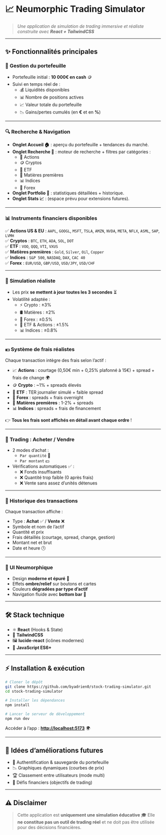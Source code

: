 
# 📈 **Neumorphic Trading Simulator**  

> _Une application de simulation de trading immersive et réaliste construite avec **React + TailwindCSS**_  

---

## ✨ **Fonctionnalités principales**  

### 💼 **Gestion du portefeuille**  
- Portefeuille initial : **10 000€ en cash** 🪙  
- Suivi en temps réel de :  
  - 💰 Liquidités disponibles  
  - 📊 Nombre de positions actives  
  - 📈 Valeur totale du portefeuille  
  - 📉 Gains/pertes cumulés (en **€** et en **%**)  

---

### 🔍 **Recherche & Navigation**  
- **Onglet Accueil 🏠** : aperçu du portefeuille + tendances du marché.  
- **Onglet Recherche 🔎** : moteur de recherche + filtres par catégories :  
  - 🏦 Actions  
  - 🪙 Cryptos  
  - 📑 ETF  
  - 🏅 Matières premières  
  - 📊 Indices  
  - 💱 Forex  
- **Onglet Portfolio 📂** : statistiques détaillées + historique.  
- **Onglet Stats 📈** : (espace prévu pour extensions futures).  

---

### 📊 **Instruments financiers disponibles**  
✅ **Actions US & EU** : `AAPL`, `GOOGL`, `MSFT`, `TSLA`, `AMZN`, `NVDA`, `META`, `NFLX`, `ASML`, `SAP`, `LVMH`  
✅ **Cryptos** : `BTC`, `ETH`, `ADA`, `SOL`, `DOT`  
✅ **ETF** : `VOO`, `QQQ`, `VTI`, `VXUS`  
✅ **Matières premières** : `Gold`, `Silver`, `Oil`, `Copper`  
✅ **Indices** : `S&P 500`, `NASDAQ`, `DAX`, `CAC 40`  
✅ **Forex** : `EUR/USD`, `GBP/USD`, `USD/JPY`, `USD/CHF`  

---

### 🎲 **Simulation réaliste**  
- Les prix **se mettent à jour toutes les 3 secondes** ⏳  
- Volatilité adaptée :  
  - ⚡ Crypto : ±3%  
  - 🛢️ Matières : ±2%  
  - 💱 Forex : ±0.5%  
  - 📑 ETF & Actions : ±1.5%  
  - 📊 Indices : ±0.8%  

---

### 💶 **Système de frais réalistes**  
Chaque transaction intègre des frais selon l’actif :  
- 📈 **Actions** : courtage (0,50€ min + 0,25% plafonné à 15€) + spread + frais de change 🌍  
- 🪙 **Crypto** : ~1% + spreads élevés  
- 📑 **ETF** : TER journalier simulé + faible spread  
- 💱 **Forex** : spreads + frais overnight  
- 🏅 **Matières premières** : 1-2% + spreads  
- 📊 **Indices** : spreads + frais de financement  

👉 **Tous les frais sont affichés en détail avant chaque ordre** !  

---

### 🛒 **Trading : Acheter / Vendre**  
- 2 modes d’achat :  
  - `Par quantité` 🔢  
  - `Par montant` 💵  
- Vérifications automatiques ✅ :  
  - ❌ Fonds insuffisants  
  - ❌ Quantité trop faible (0 après frais)  
  - ❌ Vente sans assez d’unités détenues  

---

### 🧾 **Historique des transactions**  
Chaque transaction affiche :  
- Type : **Achat** ✅ / **Vente** ❌  
- Symbole et nom de l’actif  
- Quantité et prix  
- Frais détaillés (courtage, spread, change, gestion)  
- Montant net et brut  
- Date et heure 🕒  

---

### 🎨 **UI Neumorphique**  
- Design **moderne et épuré** 🌟  
- Effets **ombre/relief** sur boutons et cartes  
- Couleurs **dégradées par type d’actif**  
- Navigation fluide avec **bottom bar** 📱  

---

## 🛠️ **Stack technique**  
- ⚛️ **React** (Hooks & State)  
- 🎨 **TailwindCSS**  
- 🖼️ **lucide-react** (icônes modernes)  
- 📜 **JavaScript ES6+**  

---

## ⚡ **Installation & exécution**  

```bash
# Cloner le dépôt
git clone https://github.com/byadrien0/stock-trading-simulator.git
cd stock-trading-simulator

# Installer les dépendances
npm install

# Lancer le serveur de développement
npm run dev
````

Accéder à l’app : **[http://localhost:5173](http://localhost:5173)** 🌍

---

## 🚧 **Idées d’améliorations futures**

* 🔐 Authentification & sauvegarde du portefeuille
* 📉 Graphiques dynamiques (courbes de prix)
* 🏆 Classement entre utilisateurs (mode multi)
* 🎯 Défis financiers (objectifs de trading)

---

## ⚠️ **Disclaimer**

> Cette application est **uniquement une simulation éducative** 🎓
> Elle **ne constitue pas un outil de trading réel** et ne doit pas être utilisée pour des décisions financières.

```

